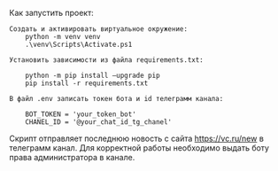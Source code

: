 Как запустить проект:

    Cоздать и активировать виртуальное окружение:
        python -m venv venv
        .\venv\Scripts\Activate.ps1

    Установить зависимости из файла requirements.txt:

        python -m pip install —upgrade pip
        pip install -r requirements.txt

    В файл .env записать токен бота и id телеграмм канала:

        BOT_TOKEN = 'your_token_bot'
        CHANEL_ID = '@your_chat_id_tg_chanel'

Скрипт отправляет последнюю новость с сайта https://vc.ru/new в телеграмм канал.
    Для корректной работы необходимо выдать боту права администратора в канале.